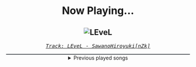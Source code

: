 <div align="center"> 
<h1>Now Playing...</h1>

![LEveL](https://i.scdn.co/image/ab67616d00001e024c0a82bd2eb41413831977e8)
--
_<samp><a href="https://open.spotify.com/track/0Zp9WOkXX8xZS8QOhtdQ5k">Track: LEveL - SawanoHiroyuki[nZk]</a></samp>_

<div style="border: 1px #4B5054 solid"></div>
<details>
  <summary>
    Previous played songs
  </summary>
  <table>
    <thead>
      <tr>
        <th>
          Artist
        </th>
        <th>
          Song
        </th>
        <th>
          Link
        </th>
      </tr>
    </thead>
    <tbody>
      <tr><td>SawanoHiroyuki[nZk]</td><td>LEveL</td><td><a href="https://open.spotify.com/track/0Zp9WOkXX8xZS8QOhtdQ5k">https://open.spotify.com/track/0Zp9WOkXX8xZS8QOhtdQ5k</a></td></tr><tr><td>SawanoHiroyuki[nZk]</td><td>LEveL</td><td><a href="https://open.spotify.com/track/0Zp9WOkXX8xZS8QOhtdQ5k">https://open.spotify.com/track/0Zp9WOkXX8xZS8QOhtdQ5k</a></td></tr><tr><td>SawanoHiroyuki[nZk]</td><td>LEveL</td><td><a href="https://open.spotify.com/track/0Zp9WOkXX8xZS8QOhtdQ5k">https://open.spotify.com/track/0Zp9WOkXX8xZS8QOhtdQ5k</a></td></tr><tr><td>SawanoHiroyuki[nZk]</td><td>LEveL</td><td><a href="https://open.spotify.com/track/0Zp9WOkXX8xZS8QOhtdQ5k">https://open.spotify.com/track/0Zp9WOkXX8xZS8QOhtdQ5k</a></td></tr><tr><td>SawanoHiroyuki[nZk]</td><td>LEveL</td><td><a href="https://open.spotify.com/track/0Zp9WOkXX8xZS8QOhtdQ5k">https://open.spotify.com/track/0Zp9WOkXX8xZS8QOhtdQ5k</a></td></tr><tr><td>SawanoHiroyuki[nZk]</td><td>LEveL</td><td><a href="https://open.spotify.com/track/0Zp9WOkXX8xZS8QOhtdQ5k">https://open.spotify.com/track/0Zp9WOkXX8xZS8QOhtdQ5k</a></td></tr><tr><td>SawanoHiroyuki[nZk]</td><td>LEveL</td><td><a href="https://open.spotify.com/track/0Zp9WOkXX8xZS8QOhtdQ5k">https://open.spotify.com/track/0Zp9WOkXX8xZS8QOhtdQ5k</a></td></tr><tr><td>SawanoHiroyuki[nZk]</td><td>LEveL</td><td><a href="https://open.spotify.com/track/0Zp9WOkXX8xZS8QOhtdQ5k">https://open.spotify.com/track/0Zp9WOkXX8xZS8QOhtdQ5k</a></td></tr><tr><td>SawanoHiroyuki[nZk]</td><td>LEveL</td><td><a href="https://open.spotify.com/track/0Zp9WOkXX8xZS8QOhtdQ5k">https://open.spotify.com/track/0Zp9WOkXX8xZS8QOhtdQ5k</a></td></tr><tr><td>SawanoHiroyuki[nZk]</td><td>LEveL</td><td><a href="https://open.spotify.com/track/0Zp9WOkXX8xZS8QOhtdQ5k">https://open.spotify.com/track/0Zp9WOkXX8xZS8QOhtdQ5k</a></td></tr><tr><td>SawanoHiroyuki[nZk]</td><td>LEveL</td><td><a href="https://open.spotify.com/track/0Zp9WOkXX8xZS8QOhtdQ5k">https://open.spotify.com/track/0Zp9WOkXX8xZS8QOhtdQ5k</a></td></tr><tr><td>SawanoHiroyuki[nZk]</td><td>LEveL</td><td><a href="https://open.spotify.com/track/0Zp9WOkXX8xZS8QOhtdQ5k">https://open.spotify.com/track/0Zp9WOkXX8xZS8QOhtdQ5k</a></td></tr><tr><td>SawanoHiroyuki[nZk]</td><td>LEveL</td><td><a href="https://open.spotify.com/track/0Zp9WOkXX8xZS8QOhtdQ5k">https://open.spotify.com/track/0Zp9WOkXX8xZS8QOhtdQ5k</a></td></tr><tr><td>SawanoHiroyuki[nZk]</td><td>LEveL</td><td><a href="https://open.spotify.com/track/0Zp9WOkXX8xZS8QOhtdQ5k">https://open.spotify.com/track/0Zp9WOkXX8xZS8QOhtdQ5k</a></td></tr><tr><td>SawanoHiroyuki[nZk]</td><td>LEveL</td><td><a href="https://open.spotify.com/track/0Zp9WOkXX8xZS8QOhtdQ5k">https://open.spotify.com/track/0Zp9WOkXX8xZS8QOhtdQ5k</a></td></tr><tr><td>The Word Alive</td><td>Slow Burn</td><td><a href="https://open.spotify.com/track/5yur0yxCrkXP4SVZw0UAVx">https://open.spotify.com/track/5yur0yxCrkXP4SVZw0UAVx</a></td></tr><tr><td>Sevendust</td><td>Holy Water</td><td><a href="https://open.spotify.com/track/0DuXcQOW7A9PIedZRyJiSQ">https://open.spotify.com/track/0DuXcQOW7A9PIedZRyJiSQ</a></td></tr><tr><td>TEKKEN Project</td><td>Neo City - Climax</td><td><a href="https://open.spotify.com/track/0fPw4Ek4E5ZZtFGCvp4msO">https://open.spotify.com/track/0fPw4Ek4E5ZZtFGCvp4msO</a></td></tr><tr><td>TEKKEN Project</td><td>Neo City - Normal</td><td><a href="https://open.spotify.com/track/4QMPp1krn0SmSiPIKg9tQb">https://open.spotify.com/track/4QMPp1krn0SmSiPIKg9tQb</a></td></tr><tr><td>TEKKEN Project</td><td>The Decisive Blow - Climax</td><td><a href="https://open.spotify.com/track/0bCtrjQOdrZOQkcMJZ2VXT">https://open.spotify.com/track/0bCtrjQOdrZOQkcMJZ2VXT</a></td></tr>
    </tbody>
  </table>
</details>

</div>
